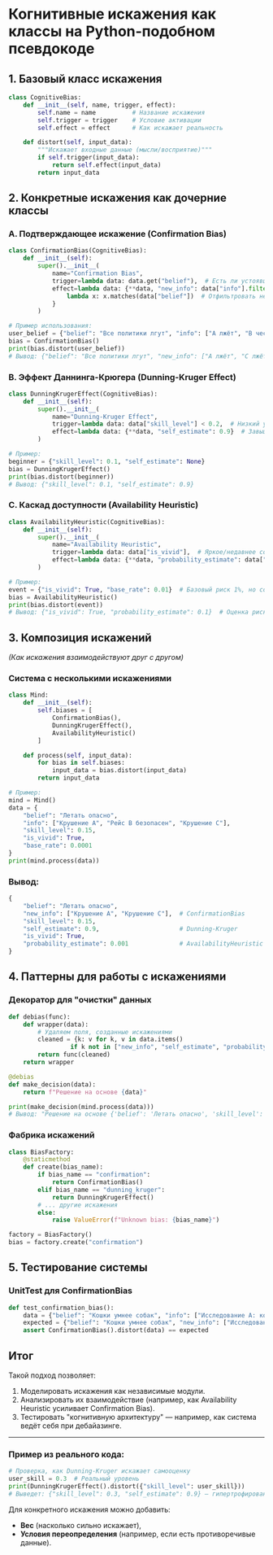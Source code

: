 # Когнитивные искажения как классы на Python-подобном псевдокоде

## 1. Базовый класс искажения

```Python
class CognitiveBias:
    def __init__(self, name, trigger, effect):
        self.name = name          # Название искажения
        self.trigger = trigger    # Условие активации
        self.effect = effect      # Как искажает реальность

    def distort(self, input_data):
        """Искажает входные данные (мысли/восприятие)"""
        if self.trigger(input_data):
            return self.effect(input_data)
        return input_data
```

## 2. Конкретные искажения как дочерние классы

### A. Подтверждающее искажение (Confirmation Bias)

```Python
class ConfirmationBias(CognitiveBias):
    def __init__(self):
        super().__init__(
            name="Confirmation Bias",
            trigger=lambda data: data.get("belief"),  # Есть ли устоявшееся убеждение?
            effect=lambda data: {**data, "new_info": data["info"].filter(
                lambda x: x.matches(data["belief"])  # Отфильтровать несоответствующее
            }
        )

# Пример использования:
user_belief = {"belief": "Все политики лгут", "info": ["A лжёт", "B честен", "C лжёт"]}
bias = ConfirmationBias()
print(bias.distort(user_belief))  
# Вывод: {"belief": "Все политики лгут", "new_info": ["A лжёт", "C лжёт"]}
```

### B. Эффект Даннинга-Крюгера (Dunning-Kruger Effect)

```Python
class DunningKrugerEffect(CognitiveBias):
    def __init__(self):
        super().__init__(
            name="Dunning-Kruger Effect",
            trigger=lambda data: data["skill_level"] < 0.2,  # Низкий уровень навыка
            effect=lambda data: {**data, "self_estimate": 0.9}  # Завышенная самооценка
        )

# Пример:
beginner = {"skill_level": 0.1, "self_estimate": None}
bias = DunningKrugerEffect()
print(bias.distort(beginner))  
# Вывод: {"skill_level": 0.1, "self_estimate": 0.9}
```

### C. Каскад доступности (Availability Heuristic)

```Python
class AvailabilityHeuristic(CognitiveBias):
    def __init__(self):
        super().__init__(
            name="Availability Heuristic",
            trigger=lambda data: data["is_vivid"],  # Яркое/недавнее событие
            effect=lambda data: {**data, "probability_estimate": data["base_rate"] * 10}
        )

# Пример:
event = {"is_vivid": True, "base_rate": 0.01}  # Базовый риск 1%, но событие запомнилось
bias = AvailabilityHeuristic()
print(bias.distort(event))  
# Вывод: {"is_vivid": True, "probability_estimate": 0.1}  # Оценка риска как 10%
```

## 3. Композиция искажений
*(Как искажения взаимодействуют друг с другом)*

### Система с несколькими искажениями

```Python
class Mind:
    def __init__(self):
        self.biases = [
            ConfirmationBias(),
            DunningKrugerEffect(),
            AvailabilityHeuristic()
        ]

    def process(self, input_data):
        for bias in self.biases:
            input_data = bias.distort(input_data)
        return input_data

# Пример:
mind = Mind()
data = {
    "belief": "Летать опасно",
    "info": ["Крушение A", "Рейс B безопасен", "Крушение C"],
    "skill_level": 0.15,
    "is_vivid": True,
    "base_rate": 0.0001
}
print(mind.process(data))
```

### Вывод:

```Python
{
    "belief": "Летать опасно",
    "new_info": ["Крушение A", "Крушение C"],  # ConfirmationBias
    "skill_level": 0.15,
    "self_estimate": 0.9,                      # Dunning-Kruger
    "is_vivid": True,
    "probability_estimate": 0.001              # AvailabilityHeuristic (0.0001 * 10)
}
```

## 4. Паттерны для работы с искажениями

### Декоратор для "очистки" данных

```Python
def debias(func):
    def wrapper(data):
        # Удаляем поля, созданные искажениями
        cleaned = {k: v for k, v in data.items() 
                 if k not in ["new_info", "self_estimate", "probability_estimate"]}
        return func(cleaned)
    return wrapper

@debias
def make_decision(data):
    return f"Решение на основе {data}"

print(make_decision(mind.process(data)))
# Вывод: "Решение на основе {'belief': 'Летать опасно', 'skill_level': 0.15, 'is_vivid': True, 'base_rate': 0.0001}"
```

### Фабрика искажений

```Python
class BiasFactory:
    @staticmethod
    def create(bias_name):
        if bias_name == "confirmation":
            return ConfirmationBias()
        elif bias_name == "dunning_kruger":
            return DunningKrugerEffect()
        # ... другие искажения
        else:
            raise ValueError(f"Unknown bias: {bias_name}")

factory = BiasFactory()
bias = factory.create("confirmation")
```

## 5. Тестирование системы

### UnitTest для ConfirmationBias

```Python
def test_confirmation_bias():
    data = {"belief": "Кошки умнее собак", "info": ["Исследование A: кошки умны", "Исследование B: собаки умны"]}
    expected = {"belief": "Кошки умнее собак", "new_info": ["Исследование A: кошки умны"]}
    assert ConfirmationBias().distort(data) == expected
```

## Итог

Такой подход позволяет:
1. Моделировать искажения как независимые модули.
2. Анализировать их взаимодействие (например, как Availability Heuristic усиливает Confirmation Bias).
3. Тестировать "когнитивную архитектуру" — например, как система ведёт себя при дебайазинге.

---

### Пример из реального кода:

```Python
# Проверка, как Dunning-Kruger искажает самооценку
user_skill = 0.3  # Реальный уровень
print(DunningKrugerEffect().distort({"skill_level": user_skill}))  
# Выведет: {"skill_level": 0.3, "self_estimate": 0.9} — гипертрофированная уверенность
```

Для конкретного искажения можно добавить:
- **Вес** (насколько сильно искажает),
- **Условия переопределения** (например, если есть противоречивые данные).
